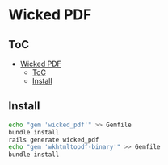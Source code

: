 # Wicked PDF

## ToC

- [Wicked PDF](#wicked-pdf)
  - [ToC](#toc)
  - [Install](#install)

## Install

```sh
echo "gem 'wicked_pdf'" >> Gemfile
bundle install
rails generate wicked_pdf
echo "gem 'wkhtmltopdf-binary'" >> Gemfile
bundle install
```
